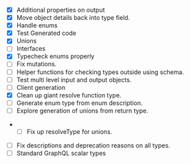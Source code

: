 - [x] Additional properties on output
- [x] Move object details back into type field.
- [x] Handle enums
- [x] Test Generated code
- [x] Unions
- [ ] Interfaces
- [x] Typecheck enums properly
- [ ] Fix mutations.
- [ ] Helper functions for checking types outside using schema.
- [ ] Test multi level input and output objects.
- [ ] Client generation
- [x] Clean up giant resolve function type.
- [ ] Generate enum type from enum description.
- [ ] Explore generation of unions from return type.
- - [ ] Fix up resolveType for unions.
- [ ] Fix descriptions and deprecation reasons on all types.
- [ ] Standard GraphQL scalar types